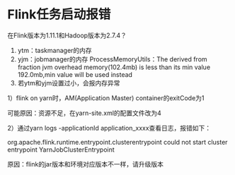 # Flink任务启动报错

在Flink版本为1.11.1和Hadoop版本为2.7.4？

1. ytm：taskmanager的内存
2. yjm：jobmanager的内存  ProcessMemoryUtils：The derived from fraction jvm overhead memory(102.4mb) is less than its min value 192.0mb,min value will be used instead
3. 若ytm和yjm设置过小，会报内存异常

1）flink on yarn时，AM(Application Master) container的exitCode为1

  可能原因：资源不足，在yarn-site.xml的配置文件改为4

2）通过yarn logs -applicationId application_xxxx查看日志，报错如下：

org.apache.flink.runtime.entrypoint.clusterentrypoint could not start cluster entrypoint YarnJobClusterEntrypoint

原因：flink的jar版本和环境对应版本不一样，请升级版本